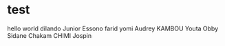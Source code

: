 # test
hello world
dilando
Junior Essono
farid yomi
Audrey KAMBOU
Youta Obby Sidane
Chakam
CHIMI Jospin